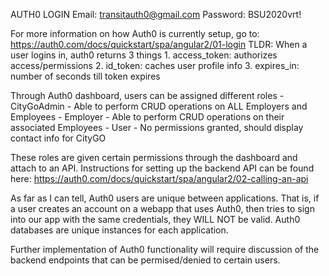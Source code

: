AUTH0 LOGIN
Email: transitauth0@gmail.com
Password: BSU2020vrt!

For more information on how Auth0 is currently setup, go to:
https://auth0.com/docs/quickstart/spa/angular2/01-login
TLDR: When a user logins in, auth0 returns 3 things
    1. access_token: authorizes access/permissions
    2. id_token: caches user profile info
    3. expires_in: number of seconds till token expires


Through Auth0 dashboard, users can be assigned different roles
    - CityGoAdmin
        - Able to perform CRUD operations on ALL Employers and Employees
    - Employer
        - Able to perform CRUD operations on their associated Employees
    - User
        - No permissions granted, should display contact info for CityGO

These roles are given certain permissions through the dashboard and attach to an API.
Instructions for setting up the backend API can be found here:
https://auth0.com/docs/quickstart/spa/angular2/02-calling-an-api

As far as I can tell, Auth0 users are unique between applications. That is, if a user
creates an account on a webapp that uses Auth0, then tries to sign into our app
with the same credentials, they WILL NOT be valid. Auth0 databases are unique
instances for each application.

Further implementation of Auth0 functionality will require discussion of the backend
endpoints that can be permised/denied to certain users. 


